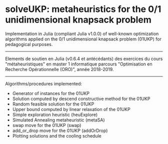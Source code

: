 # solveUKP: metaheuristics for the 0/1 unidimensional knapsack problem
Implementation in Julia (compliant Julia v1.0.0) of well-known optimization algorithms applied on the 0/1 unidimensional knapsack problem (01UKP) for pedagogical purposes.

------

Elements de soutien en Julia (v0.6.4 et antécédants) des exercices du cours "métaheuristiques" en master 1 informatique parcours "Optimisation en Recherche Opérationnelle (ORO)", année 2018-2019.

------

Algorithms/procedures implemented: 
  
-  Generator of instances for the 01UKP
-  Solution computed by descend constructive method for the 01UKP
-  Random feasible solution for the 01UKP
-  Upper bound computed by linear relaxation of the 01UKP
-  Simple exploration heuristic (heuExplore)
-  Simulated Annealing metaheuristic (metaSA)
-  swap move for the 01UKP (swap)
-  add_or_drop move for the 01UKP (addOrDrop)
-  Plotting solutions and the cooling schedule
